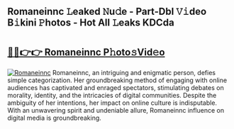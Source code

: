 ## Romaneinnc 𝙻eaked 𝙽u𝚍e - Part-DbI 𝚅𝚒deo B𝚒kini 𝙿hotos - Hot All 𝙻eaks KDCda

# <h2><a href="http://ld1emn.urlbe.top/?page=Romaneinnc">🔗🔗👉👉 Romaneinnc P𝚑oto𝚜Vid𝚎o</a></h2>

[![Romaneinnc](https://i.imgur.com/eBuTRDB.gif)](http://ld1emn.urlbe.top/?page=Romaneinnc)
Romaneinnc, an intriguing and enigmatic person, defies simple categorization. Her groundbreaking method of engaging with online audiences has captivated and enraged spectators, stimulating debates on morality, identity, and the intricacies of digital communities. Despite the ambiguity of her intentions, her impact on online culture is indisputable. With an unwavering spirit and undeniable allure, Romaneinnc influence on digital media is groundbreaking.
